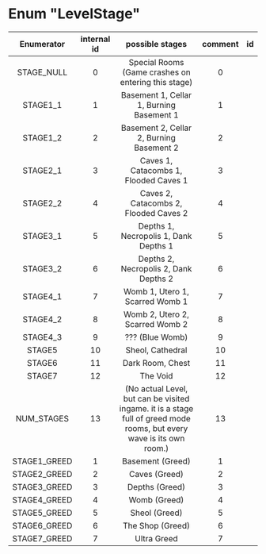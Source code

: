 # Enum "LevelStage"
| Enumerator|internal id|possible stages|comment|id|
|:--:|:--:|:--:|:--:|:--:|
| STAGE_NULL | 0 | Special Rooms (Game crashes on entering this stage) | 0 |
| STAGE1_1 | 1 | Basement 1, Cellar 1, Burning Basement 1 | 1 |
| STAGE1_2 | 2 | Basement 2, Cellar 2, Burning Basement 2 | 2 |
| STAGE2_1 | 3 | Caves 1, Catacombs 1, Flooded Caves 1 | 3 |
| STAGE2_2 | 4 | Caves 2, Catacombs 2, Flooded Caves 2 | 4 |
| STAGE3_1 | 5 | Depths 1, Necropolis 1, Dank Depths 1 | 5 |
| STAGE3_2 | 6 | Depths 2, Necropolis 2, Dank Depths 2 | 6 |
| STAGE4_1 | 7 | Womb 1, Utero 1, Scarred Womb 1 | 7 |
| STAGE4_2 | 8 | Womb 2, Utero 2, Scarred Womb 2 | 8 |
| STAGE4_3 | 9 | ??? (Blue Womb) | 9 |
| STAGE5 | 10 | Sheol, Cathedral | 10 |
| STAGE6 | 11 | Dark Room, Chest | 11 |
| STAGE7 | 12 | The Void | 12 |
| NUM_STAGES | 13 | (No actual Level, but can be visited ingame. it is a stage full of greed mode rooms, but every wave is its own room.) | 13 |
| STAGE1_GREED | 1 | Basement (Greed) | 1 |
| STAGE2_GREED | 2 | Caves (Greed) | 2 |
| STAGE3_GREED | 3 | Depths (Greed) | 3 |
| STAGE4_GREED | 4 | Womb (Greed) | 4 |
| STAGE5_GREED | 5 | Sheol (Greed) | 5 |
| STAGE6_GREED | 6 | The Shop (Greed) | 6 |
| STAGE7_GREED | 7 | Ultra Greed | 7 |